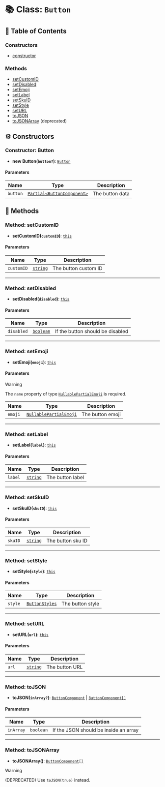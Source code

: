# 📚 Class: `Button`

## 📜 Table of Contents

### Constructors

- [constructor](#constructor-button)

### Methods

- [setCustomID](#method-setcustomid)
- [setDisabled](#method-setdisabled)
- [setEmoji](#method-setemoji)
- [setLabel](#method-setlabel)
- [setSkuID](#method-setskuid)
- [setStyle](#method-setstyle)
- [setURL](#method-seturl)
- [toJSON](#method-tojson)
- [toJSONArray](#method-tojsonarray) (deprecated)

## ⚙️ Constructors

### Constructor: Button

- **new Button(`button?`)**: [`Button`](Button.md)

#### Parameters

| Name     | Type                                             | Description     |
| -------- | ------------------------------------------------ | --------------- |
| `button` | [`Partial<ButtonComponent>`][ButtonComponentURL] | The button data |

## 🔧 Methods

### Method: setCustomID

- **setCustomID(`customID`)**: [`this`][ThisURL]

#### Parameters

| Name       | Type                  | Description          |
| ---------- | --------------------- | -------------------- |
| `customID` | [`string`][StringURL] | The button custom ID |

---

### Method: setDisabled

- **setDisabled(`disabled`)**: [`this`][ThisURL]

#### Parameters

| Name       | Type                    | Description                      |
| ---------- | ----------------------- | -------------------------------- |
| `disabled` | [`boolean`][BooleanURL] | If the button should be disabled |

---

### Method: setEmoji

- **setEmoji(`emoji`)**: [`this`][ThisURL]

#### Parameters

> [!WARNING]
> The `name` property of type [`NullablePartialEmoji`][NullablePartialEmojiURL] is required.

| Name    | Type                                              | Description      |
| ------- | ------------------------------------------------- | ---------------- |
| `emoji` | [`NullablePartialEmoji`][NullablePartialEmojiURL] | The button emoji |

---

### Method: setLabel

- **setLabel(`label`)**: [`this`][ThisURL]

#### Parameters

| Name    | Type                  | Description      |
| ------- | --------------------- | ---------------- |
| `label` | [`string`][StringURL] | The button label |

---

### Method: setSkuID

- **setSkuID(`skuID`)**: [`this`][ThisURL]

#### Parameters

| Name    | Type                  | Description       |
| ------- | --------------------- | ----------------- |
| `skuID` | [`string`][StringURL] | The button sku ID |

---

### Method: setStyle

- **setStyle(`style`)**: [`this`][ThisURL]

#### Parameters

| Name    | Type                              | Description      |
| ------- | --------------------------------- | ---------------- |
| `style` | [`ButtonStyles`][ButtonStylesURL] | The button style |

---

### Method: setURL

- **setURL(`url`)**: [`this`][ThisURL]

#### Parameters

| Name  | Type                  | Description    |
| ----- | --------------------- | -------------- |
| `url` | [`string`][StringURL] | The button URL |

---

### Method: toJSON

- **toJSON(`inArray?`)**: [`ButtonComponent`][ButtonComponentURL] | [`ButtonComponent[]`][ButtonComponentURL]

#### Parameters

| Name      | Type      | Description                           |
| --------- | --------- | ------------------------------------- |
| `inArray` | `boolean` | If the JSON should be inside an array |

---

### Method: toJSONArray

- **toJSONArray()**: [`ButtonComponent[]`][ButtonComponentURL]

> [!WARNING]
> (DEPRECATED) Use `toJSON(true)` instead.

[ThisURL]: https://developer.mozilla.org/en-US/docs/Web/JavaScript/Reference/Global_Objects/This
[StringURL]: https://developer.mozilla.org/en-US/docs/Web/JavaScript/Reference/Global_Objects/String
[BooleanURL]: https://developer.mozilla.org/en-US/docs/Web/JavaScript/Reference/Global_Objects/Boolean
[ButtonComponentURL]: https://docs.oceanic.ws/dev/types/Types_Channels.ButtonComponent.html
[NullablePartialEmojiURL]: https://docs.oceanic.ws/dev/interfaces/Types_Guilds.NullablePartialEmoji.html
[ButtonStylesURL]: https://docs.oceanic.ws/v1.11.0/enums/Constants.ButtonStyles.html
